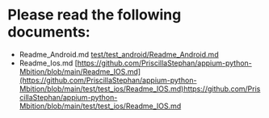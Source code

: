 # Please read the following documents:<br>

* Readme_Android.md [test/test_android/Readme_Android.md](https://github.com/PriscillaStephan/appium-python-Mbition/blob/main/test/test_android/Readme_Android.md)
* Readme_Ios.md [https://github.com/PriscillaStephan/appium-python-Mbition/blob/main/Readme_IOS.md](https://github.com/PriscillaStephan/appium-python-Mbition/blob/main/test/test_ios/Readme_IOS.md)https://github.com/PriscillaStephan/appium-python-Mbition/blob/main/test/test_ios/Readme_IOS.md

